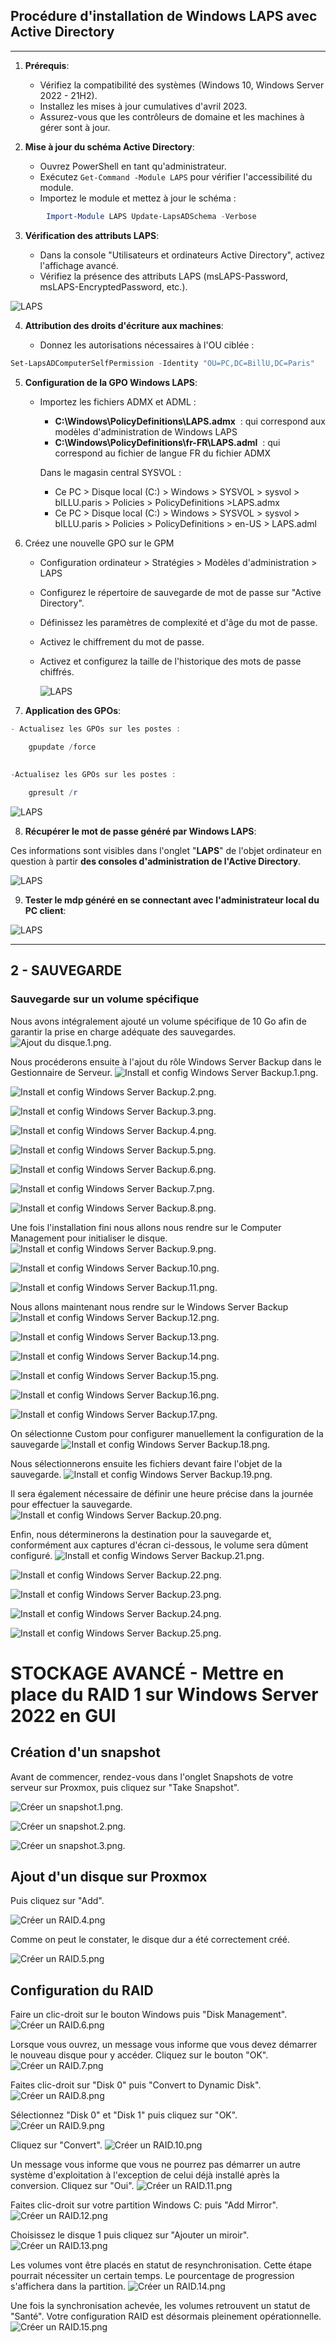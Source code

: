 ## Procédure d'installation de Windows LAPS avec Active Directory 
---
1. **Prérequis**:
    
    - Vérifiez la compatibilité des systèmes (Windows 10, Windows Server 2022 - 21H2).
    - Installez les mises à jour cumulatives d'avril 2023.
    - Assurez-vous que les contrôleurs de domaine et les machines à gérer sont à jour.
    
2. **Mise à jour du schéma Active Directory**:
    
    - Ouvrez PowerShell en tant qu'administrateur.
    - Exécutez `Get-Command -Module LAPS` pour vérifier l'accessibilité du module.
    - Importez le module et mettez à jour le schéma :
        
        
```powershell
        Import-Module LAPS Update-LapsADSchema -Verbose
```  

3. **Vérification des attributs LAPS**:
    
    - Dans la console "Utilisateurs et ordinateurs Active Directory", activez l'affichage avancé.
    - Vérifiez la présence des attributs LAPS (msLAPS-Password, msLAPS-EncryptedPassword, etc.).

  ![LAPS](/Ressources/Images/attribus_laps.png)


4. **Attribution des droits d'écriture aux machines**:
    
    - Donnez les autorisations nécessaires à l'OU ciblée :
        
        
```powershell
Set-LapsADComputerSelfPermission -Identity "OU=PC,DC=BillU,DC=Paris"
```

5. **Configuration de la GPO Windows LAPS**:
    

    - Importez les fichiers ADMX et ADML : 
    
	  - **C:\Windows\PolicyDefinitions\LAPS.admx**  : qui correspond aux modèles d'administration de Windows LAPS
	  - **C:\Windows\PolicyDefinitions\fr-FR\LAPS.adml**  : qui correspond au fichier de langue FR du fichier ADMX

	  Dans le magasin central SYSVOL :

	  -  Ce PC > Disque local (C:) > Windows > SYSVOL > sysvol > bILLU.paris > Policies > PolicyDefinitions >LAPS.admx
	  -  Ce PC > Disque local (C:) > Windows > SYSVOL > sysvol > bILLU.paris > Policies > PolicyDefinitions > en-US > LAPS.adml
 
 
6. Créez une nouvelle GPO sur le GPM                                    
    
    - Configuration ordinateur > Stratégies > Modèles d'administration > LAPS
    - Configurez le répertoire de sauvegarde de mot de passe sur "Active Directory".  
    - Définissez les paramètres de complexité et d'âge du mot de passe.  
    - Activez le chiffrement du mot de passe.    
    - Activez et configurez la taille de l'historique des mots de passe chiffrés.
       
         ![LAPS](/Ressources/Images/laps_gpofinal.png)
        
7. **Application des GPOs**:

```powershell
- Actualisez les GPOs sur les postes :
        
    gpupdate /force
     

-Actualisez les GPOs sur les postes :

    gpresult /r
````
       
  ![LAPS](/Ressources/Images/gporesult.png)  
  
8. **Récupérer le mot de passe généré par Windows LAPS**:  

Ces informations sont  visibles dans l'onglet "**LAPS**" de l'objet ordinateur en question à partir **des consoles d'administration de l'Active Directory**.

![LAPS](/Ressources/Images/laps_mdpclient.png)




9. **Tester le mdp généré en se connectant avec l'administrateur local du PC client**:

![LAPS](/Ressources/Images/Co_client.png)  

---
## 2 - SAUVEGARDE

### Sauvegarde sur un volume spécifique

Nous avons intégralement ajouté un volume spécifique de 10 Go afin de garantir la prise en charge adéquate des sauvegardes.
![Ajout du disque.1.png](https://github.com/WildCodeSchool/TSSR-2405-P3-G1-BuildYourInfra-BillU/blob/main/Ressources/Ajout%20du%20disque.1.png).

Nous procéderons ensuite à l'ajout du rôle Windows Server Backup dans le Gestionnaire de Serveur.
![Install et config Windows Server Backup.1.png](https://github.com/WildCodeSchool/TSSR-2405-P3-G1-BuildYourInfra-BillU/blob/main/Ressources/Install%20et%20config%20%20%20Windows%20Server%20Backup.1.png).

![Install et config Windows Server Backup.2.png](https://github.com/WildCodeSchool/TSSR-2405-P3-G1-BuildYourInfra-BillU/blob/main/Ressources/Install%20et%20config%20%20Windows%20Server%20Backup.2.png).

![Install et config Windows Server Backup.3.png](https://github.com/WildCodeSchool/TSSR-2405-P3-G1-BuildYourInfra-BillU/blob/main/Ressources/Install%20et%20config%20Windows%20Server%20Backup.3.png).

![Install et config Windows Server Backup.4.png](https://github.com/WildCodeSchool/TSSR-2405-P3-G1-BuildYourInfra-BillU/blob/main/Ressources/Install%20et%20config%20Windows%20Server%20Backup.4.png).

![Install et config Windows Server Backup.5.png](https://github.com/WildCodeSchool/TSSR-2405-P3-G1-BuildYourInfra-BillU/blob/main/Ressources/Install%20et%20config%20%20Windows%20Server%20Backup.5.png).

![Install et config Windows Server Backup.6.png](https://github.com/WildCodeSchool/TSSR-2405-P3-G1-BuildYourInfra-BillU/blob/main/Ressources/Install%20et%20config%20Windows%20Server%20Backup.6.png).

![Install et config Windows Server Backup.7.png](https://github.com/WildCodeSchool/TSSR-2405-P3-G1-BuildYourInfra-BillU/blob/main/Ressources/Install%20et%20config%20%20Windows%20Server%20Backup.7.png).

![Install et config Windows Server Backup.8.png](https://github.com/WildCodeSchool/TSSR-2405-P3-G1-BuildYourInfra-BillU/blob/main/Ressources/Install%20et%20config%20%20Windows%20Server%20Backup.8.png).

Une fois l'installation fini nous allons nous rendre sur le Computer Management pour initialiser le disque.
![Install et config Windows Server Backup.9.png](https://github.com/WildCodeSchool/TSSR-2405-P3-G1-BuildYourInfra-BillU/blob/main/Ressources/Install%20et%20config%20%20Windows%20Server%20Backup.9.png).

![Install et config Windows Server Backup.10.png](https://github.com/WildCodeSchool/TSSR-2405-P3-G1-BuildYourInfra-BillU/blob/main/Ressources/Install%20et%20config%20Windows%20Server%20Backup.10.png).

![Install et config Windows Server Backup.11.png](https://github.com/WildCodeSchool/TSSR-2405-P3-G1-BuildYourInfra-BillU/blob/main/Ressources/Install%20et%20config%20Windows%20Server%20Backup.11.png).

Nous allons maintenant nous rendre sur le Windows Server Backup
![Install et config Windows Server Backup.12.png](https://github.com/WildCodeSchool/TSSR-2405-P3-G1-BuildYourInfra-BillU/blob/main/Ressources/Install%20et%20config%20Windows%20Server%20Backup.12.png).

![Install et config Windows Server Backup.13.png](https://github.com/WildCodeSchool/TSSR-2405-P3-G1-BuildYourInfra-BillU/blob/main/Ressources/Install%20et%20config%20Windows%20Server%20Backup.13.png).

![Install et config Windows Server Backup.14.png](https://github.com/WildCodeSchool/TSSR-2405-P3-G1-BuildYourInfra-BillU/blob/main/Ressources/Install%20et%20config%20Windows%20Server%20Backup.14.png).

![Install et config Windows Server Backup.15.png](https://github.com/WildCodeSchool/TSSR-2405-P3-G1-BuildYourInfra-BillU/blob/main/Ressources/Install%20et%20config%20Windows%20Server%20Backup.15.png).

![Install et config Windows Server Backup.16.png](https://github.com/WildCodeSchool/TSSR-2405-P3-G1-BuildYourInfra-BillU/blob/main/Ressources/Install%20et%20config%20Windows%20Server%20Backup.16.png).

![Install et config Windows Server Backup.17.png](https://github.com/WildCodeSchool/TSSR-2405-P3-G1-BuildYourInfra-BillU/blob/main/Ressources/Install%20et%20config%20Windows%20Server%20Backup.17.png).

On sélectionne Custom pour configurer manuellement la configuration de la sauvegarde
![Install et config Windows Server Backup.18.png](https://github.com/WildCodeSchool/TSSR-2405-P3-G1-BuildYourInfra-BillU/blob/main/Ressources/Install%20et%20config%20Windows%20Server%20Backup.18.png).

Nous sélectionnerons ensuite les fichiers devant faire l'objet de la sauvegarde.
![Install et config Windows Server Backup.19.png](https://github.com/WildCodeSchool/TSSR-2405-P3-G1-BuildYourInfra-BillU/blob/main/Ressources/Install%20et%20config%20Windows%20Server%20Backup.19.png).

Il sera également nécessaire de définir une heure précise dans la journée pour effectuer la sauvegarde.
![Install et config Windows Server Backup.20.png](https://github.com/WildCodeSchool/TSSR-2405-P3-G1-BuildYourInfra-BillU/blob/main/Ressources/Install%20et%20config%20Windows%20Server%20Backup.20.png).

Enfin, nous déterminerons la destination pour la sauvegarde et, conformément aux captures d'écran ci-dessous, le volume sera dûment configuré.
![Install et config Windows Server Backup.21.png](https://github.com/WildCodeSchool/TSSR-2405-P3-G1-BuildYourInfra-BillU/blob/main/Ressources/Install%20et%20config%20Windows%20Server%20Backup.21.png).

![Install et config Windows Server Backup.22.png](https://github.com/WildCodeSchool/TSSR-2405-P3-G1-BuildYourInfra-BillU/blob/main/Ressources/Install%20et%20config%20Windows%20Server%20Backup.22.png).

![Install et config Windows Server Backup.23.png](https://github.com/WildCodeSchool/TSSR-2405-P3-G1-BuildYourInfra-BillU/blob/main/Ressources/Install%20et%20config%20Windows%20Server%20Backup.23.png).

![Install et config Windows Server Backup.24.png](https://github.com/WildCodeSchool/TSSR-2405-P3-G1-BuildYourInfra-BillU/blob/main/Ressources/Install%20et%20config%20Windows%20Server%20Backup.24.png).

![Install et config Windows Server Backup.25.png](https://github.com/WildCodeSchool/TSSR-2405-P3-G1-BuildYourInfra-BillU/blob/main/Ressources/Install%20et%20config%20Windows%20Server%20Backup.25.png).

# STOCKAGE AVANCÉ - Mettre en place du RAID 1 sur Windows Server 2022 en GUI

## Création d'un snapshot

Avant de commencer, rendez-vous dans l'onglet Snapshots de votre serveur sur Proxmox, puis cliquez sur "Take Snapshot".

![Créer un snapshot.1.png](https://github.com/WildCodeSchool/TSSR-2405-P3-G1-BuildYourInfra-BillU/blob/main/Ressources/Créer%20un%20snapshot%20.1.png).

![Créer un snapshot.2.png](https://github.com/WildCodeSchool/TSSR-2405-P3-G1-BuildYourInfra-BillU/blob/main/Ressources/Créer%20un%20snapshot%20.2.png).

![Créer un snapshot.3.png](https://github.com/WildCodeSchool/TSSR-2405-P3-G1-BuildYourInfra-BillU/blob/main/Ressources/Créer%20un%20snapshot%20.3.png).

## Ajout d'un disque sur Proxmox

Puis cliquez sur "Add".

![Créer un RAID.4.png](https://github.com/WildCodeSchool/TSSR-2405-P3-G1-BuildYourInfra-BillU/blob/main/Ressources/Créer%20un%20RAID.4.png)

Comme on peut le constater, le disque dur a été correctement créé.

![Créer un RAID.5.png](https://github.com/WildCodeSchool/TSSR-2405-P3-G1-BuildYourInfra-BillU/blob/main/Ressources/Créer%20un%20RAID.5.png)

## Configuration du RAID

Faire un clic-droit sur le bouton Windows puis "Disk Management".
![Créer un RAID.6.png](https://github.com/WildCodeSchool/TSSR-2405-P3-G1-BuildYourInfra-BillU/blob/main/Ressources/Créer%20un%20RAID.6.png)

Lorsque vous ouvrez, un message vous informe que vous devez démarrer le nouveau disque pour y accéder. Cliquez sur le bouton "OK".
![Créer un RAID.7.png](https://github.com/WildCodeSchool/TSSR-2405-P3-G1-BuildYourInfra-BillU/blob/main/Ressources/Créer%20un%20RAID.7.png)

Faites clic-droit sur "Disk 0" puis "Convert to Dynamic Disk".
![Créer un RAID.8.png](https://github.com/WildCodeSchool/TSSR-2405-P3-G1-BuildYourInfra-BillU/blob/main/Ressources/Créer%20un%20RAID.8.png)

Sélectionnez "Disk 0" et "Disk 1" puis cliquez sur "OK".
![Créer un RAID.9.png](https://github.com/WildCodeSchool/TSSR-2405-P3-G1-BuildYourInfra-BillU/blob/main/Ressources/Créer%20un%20RAID.9.png)

Cliquez sur "Convert".
![Créer un RAID.10.png](https://github.com/WildCodeSchool/TSSR-2405-P3-G1-BuildYourInfra-BillU/blob/main/Ressources/Créer%20un%20RAID.10.png)

Un message vous informe que vous ne pourrez pas démarrer un autre système d'exploitation à l'exception de celui déjà installé après la conversion. Cliquez sur "Oui".
![Créer un RAID.11.png](https://github.com/WildCodeSchool/TSSR-2405-P3-G1-BuildYourInfra-BillU/blob/main/Ressources/Créer%20un%20RAID.11.png)

Faites clic-droit sur votre partition Windows C: puis "Add Mirror".
![Créer un RAID.12.png](https://github.com/WildCodeSchool/TSSR-2405-P3-G1-BuildYourInfra-BillU/blob/main/Ressources/Créer%20un%20RAID.12.png)

Choisissez le disque 1 puis cliquez sur "Ajouter un miroir".
![Créer un RAID.13.png](https://github.com/WildCodeSchool/TSSR-2405-P3-G1-BuildYourInfra-BillU/blob/main/Ressources/Créer%20un%20RAID.13.png)

Les volumes vont être placés en statut de resynchronisation. Cette étape pourrait nécessiter un certain temps. Le pourcentage de progression s'affichera dans la partition.
![Créer un RAID.14.png](https://github.com/WildCodeSchool/TSSR-2405-P3-G1-BuildYourInfra-BillU/blob/main/Ressources/Créer%20un%20RAID.14.png)

Une fois la synchronisation achevée, les volumes retrouvent un statut de "Santé". Votre configuration RAID est désormais pleinement opérationnelle.
![Créer un RAID.15.png](https://github.com/WildCodeSchool/TSSR-2405-P3-G1-BuildYourInfra-BillU/blob/main/Ressources/Créer%20un%20RAID.15.png)

